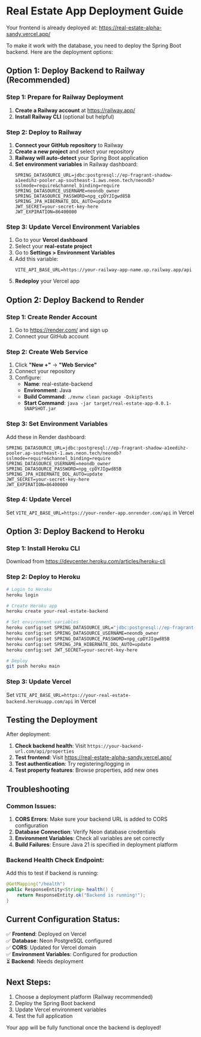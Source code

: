 # Real Estate App Deployment Guide

Your frontend is already deployed at: https://real-estate-alpha-sandy.vercel.app/

To make it work with the database, you need to deploy the Spring Boot backend. Here are the deployment options:

## Option 1: Deploy Backend to Railway (Recommended)

### Step 1: Prepare for Railway Deployment

1. **Create a Railway account** at https://railway.app/
2. **Install Railway CLI** (optional but helpful)

### Step 2: Deploy to Railway

1. **Connect your GitHub repository** to Railway
2. **Create a new project** and select your repository
3. **Railway will auto-detect** your Spring Boot application
4. **Set environment variables** in Railway dashboard:
   ```
   SPRING_DATASOURCE_URL=jdbc:postgresql://ep-fragrant-shadow-a1eedihz-pooler.ap-southeast-1.aws.neon.tech/neondb?sslmode=require&channel_binding=require
   SPRING_DATASOURCE_USERNAME=neondb_owner
   SPRING_DATASOURCE_PASSWORD=npg_cpDYJIgwd85B
   SPRING_JPA_HIBERNATE_DDL_AUTO=update
   JWT_SECRET=your-secret-key-here
   JWT_EXPIRATION=86400000
   ```

### Step 3: Update Vercel Environment Variables

1. Go to your **Vercel dashboard**
2. Select your **real-estate project**
3. Go to **Settings > Environment Variables**
4. Add this variable:
   ```
   VITE_API_BASE_URL=https://your-railway-app-name.up.railway.app/api
   ```
5. **Redeploy** your Vercel app

## Option 2: Deploy Backend to Render

### Step 1: Create Render Account
1. Go to https://render.com/ and sign up
2. Connect your GitHub account

### Step 2: Create Web Service
1. Click **"New +"** → **"Web Service"**
2. Connect your repository
3. Configure:
   - **Name**: real-estate-backend
   - **Environment**: Java
   - **Build Command**: `./mvnw clean package -DskipTests`
   - **Start Command**: `java -jar target/real-estate-app-0.0.1-SNAPSHOT.jar`

### Step 3: Set Environment Variables
Add these in Render dashboard:
```
SPRING_DATASOURCE_URL=jdbc:postgresql://ep-fragrant-shadow-a1eedihz-pooler.ap-southeast-1.aws.neon.tech/neondb?sslmode=require&channel_binding=require
SPRING_DATASOURCE_USERNAME=neondb_owner
SPRING_DATASOURCE_PASSWORD=npg_cpDYJIgwd85B
SPRING_JPA_HIBERNATE_DDL_AUTO=update
JWT_SECRET=your-secret-key-here
JWT_EXPIRATION=86400000
```

### Step 4: Update Vercel
Set `VITE_API_BASE_URL=https://your-render-app.onrender.com/api` in Vercel

## Option 3: Deploy Backend to Heroku

### Step 1: Install Heroku CLI
Download from https://devcenter.heroku.com/articles/heroku-cli

### Step 2: Deploy to Heroku
```bash
# Login to Heroku
heroku login

# Create Heroku app
heroku create your-real-estate-backend

# Set environment variables
heroku config:set SPRING_DATASOURCE_URL="jdbc:postgresql://ep-fragrant-shadow-a1eedihz-pooler.ap-southeast-1.aws.neon.tech/neondb?sslmode=require&channel_binding=require"
heroku config:set SPRING_DATASOURCE_USERNAME=neondb_owner
heroku config:set SPRING_DATASOURCE_PASSWORD=npg_cpDYJIgwd85B
heroku config:set SPRING_JPA_HIBERNATE_DDL_AUTO=update
heroku config:set JWT_SECRET=your-secret-key-here

# Deploy
git push heroku main
```

### Step 3: Update Vercel
Set `VITE_API_BASE_URL=https://your-real-estate-backend.herokuapp.com/api` in Vercel

## Testing the Deployment

After deployment:

1. **Check backend health**: Visit `https://your-backend-url.com/api/properties`
2. **Test frontend**: Visit https://real-estate-alpha-sandy.vercel.app/
3. **Test authentication**: Try registering/logging in
4. **Test property features**: Browse properties, add new ones

## Troubleshooting

### Common Issues:

1. **CORS Errors**: Make sure your backend URL is added to CORS configuration
2. **Database Connection**: Verify Neon database credentials
3. **Environment Variables**: Check all variables are set correctly
4. **Build Failures**: Ensure Java 21 is specified in deployment platform

### Backend Health Check Endpoint:
Add this to test if backend is running:
```java
@GetMapping("/health")
public ResponseEntity<String> health() {
    return ResponseEntity.ok("Backend is running!");
}
```

## Current Configuration Status:

✅ **Frontend**: Deployed on Vercel  
✅ **Database**: Neon PostgreSQL configured  
✅ **CORS**: Updated for Vercel domain  
✅ **Environment Variables**: Configured for production  
⏳ **Backend**: Needs deployment  

## Next Steps:

1. Choose a deployment platform (Railway recommended)
2. Deploy the Spring Boot backend
3. Update Vercel environment variables
4. Test the full application

Your app will be fully functional once the backend is deployed!
